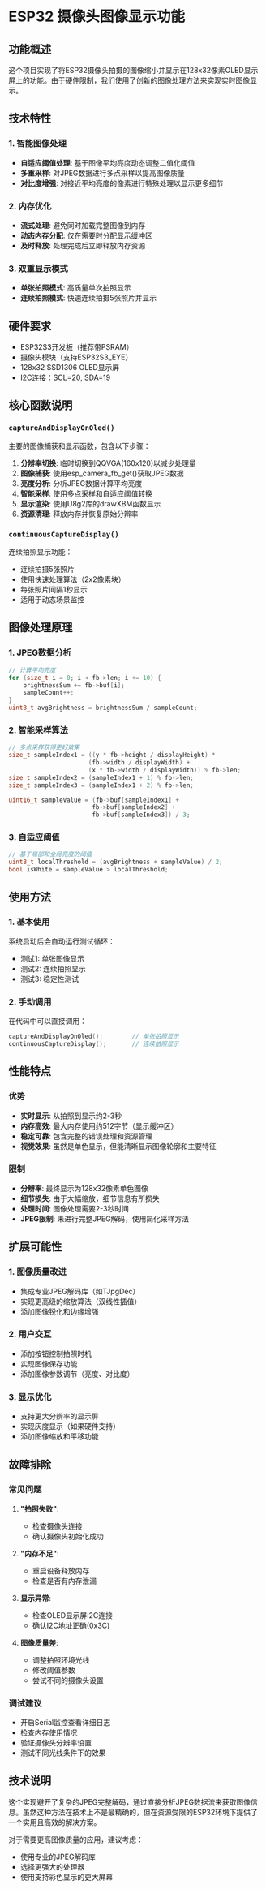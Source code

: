 # ESP32 摄像头图像显示功能

## 功能概述

这个项目实现了将ESP32摄像头拍摄的图像缩小并显示在128x32像素OLED显示屏上的功能。由于硬件限制，我们使用了创新的图像处理方法来实现实时图像显示。

## 技术特性

### 1. 智能图像处理
- **自适应阈值处理**: 基于图像平均亮度动态调整二值化阈值
- **多重采样**: 对JPEG数据进行多点采样以提高图像质量
- **对比度增强**: 对接近平均亮度的像素进行特殊处理以显示更多细节

### 2. 内存优化
- **流式处理**: 避免同时加载完整图像到内存
- **动态内存分配**: 仅在需要时分配显示缓冲区
- **及时释放**: 处理完成后立即释放内存资源

### 3. 双重显示模式
- **单张拍照模式**: 高质量单次拍照显示
- **连续拍照模式**: 快速连续拍摄5张照片并显示

## 硬件要求

- ESP32S3开发板（推荐带PSRAM）
- 摄像头模块（支持ESP32S3_EYE）
- 128x32 SSD1306 OLED显示屏
- I2C连接：SCL=20, SDA=19

## 核心函数说明

### `captureAndDisplayOnOled()`
主要的图像捕获和显示函数，包含以下步骤：

1. **分辨率切换**: 临时切换到QQVGA(160x120)以减少处理量
2. **图像捕获**: 使用esp_camera_fb_get()获取JPEG数据
3. **亮度分析**: 分析JPEG数据计算平均亮度
4. **智能采样**: 使用多点采样和自适应阈值转换
5. **显示渲染**: 使用U8g2库的drawXBM函数显示
6. **资源清理**: 释放内存并恢复原始分辨率

### `continuousCaptureDisplay()`
连续拍照显示功能：

- 连续拍摄5张照片
- 使用快速处理算法（2x2像素块）
- 每张照片间隔1秒显示
- 适用于动态场景监控

## 图像处理原理

### 1. JPEG数据分析
```cpp
// 计算平均亮度
for (size_t i = 0; i < fb->len; i += 10) {
    brightnessSum += fb->buf[i];
    sampleCount++;
}
uint8_t avgBrightness = brightnessSum / sampleCount;
```

### 2. 智能采样算法
```cpp
// 多点采样获得更好效果
size_t sampleIndex1 = ((y * fb->height / displayHeight) * 
                      (fb->width / displayWidth) + 
                      (x * fb->width / displayWidth)) % fb->len;
size_t sampleIndex2 = (sampleIndex1 + 1) % fb->len;
size_t sampleIndex3 = (sampleIndex1 + 2) % fb->len;

uint16_t sampleValue = (fb->buf[sampleIndex1] + 
                       fb->buf[sampleIndex2] + 
                       fb->buf[sampleIndex3]) / 3;
```

### 3. 自适应阈值
```cpp
// 基于局部和全局亮度的阈值
uint8_t localThreshold = (avgBrightness + sampleValue) / 2;
bool isWhite = sampleValue > localThreshold;
```

## 使用方法

### 1. 基本使用
系统启动后会自动运行测试循环：
- 测试1: 单张图像显示
- 测试2: 连续拍照显示
- 测试3: 稳定性测试

### 2. 手动调用
在代码中可以直接调用：
```cpp
captureAndDisplayOnOled();        // 单张拍照显示
continuousCaptureDisplay();       // 连续拍照显示
```

## 性能特点

### 优势
- **实时显示**: 从拍照到显示约2-3秒
- **内存高效**: 最大内存使用约512字节（显示缓冲区）
- **稳定可靠**: 包含完整的错误处理和资源管理
- **视觉效果**: 虽然是单色显示，但能清晰显示图像轮廓和主要特征

### 限制
- **分辨率**: 最终显示为128x32像素单色图像
- **细节损失**: 由于大幅缩放，细节信息有所损失
- **处理时间**: 图像处理需要2-3秒时间
- **JPEG限制**: 未进行完整JPEG解码，使用简化采样方法

## 扩展可能性

### 1. 图像质量改进
- 集成专业JPEG解码库（如TJpgDec）
- 实现更高级的缩放算法（双线性插值）
- 添加图像锐化和边缘增强

### 2. 用户交互
- 添加按钮控制拍照时机
- 实现图像保存功能
- 添加图像参数调节（亮度、对比度）

### 3. 显示优化
- 支持更大分辨率的显示屏
- 实现灰度显示（如果硬件支持）
- 添加图像缩放和平移功能

## 故障排除

### 常见问题

1. **"拍照失败"**: 
   - 检查摄像头连接
   - 确认摄像头初始化成功

2. **"内存不足"**:
   - 重启设备释放内存
   - 检查是否有内存泄漏

3. **显示异常**:
   - 检查OLED显示屏I2C连接
   - 确认I2C地址正确(0x3C)

4. **图像质量差**:
   - 调整拍照环境光线
   - 修改阈值参数
   - 尝试不同的摄像头设置

### 调试建议
- 开启Serial监控查看详细日志
- 检查内存使用情况
- 验证摄像头分辨率设置
- 测试不同光线条件下的效果

## 技术说明

这个实现避开了复杂的JPEG完整解码，通过直接分析JPEG数据流来获取图像信息。虽然这种方法在技术上不是最精确的，但在资源受限的ESP32环境下提供了一个实用且高效的解决方案。

对于需要更高图像质量的应用，建议考虑：
- 使用专业的JPEG解码库
- 选择更强大的处理器
- 使用支持彩色显示的更大屏幕 